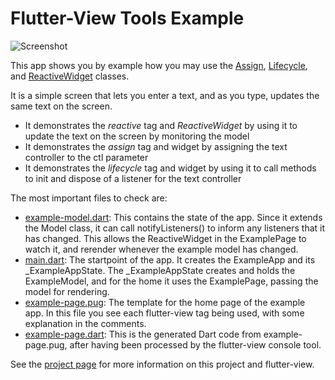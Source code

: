 # Flutter-View Tools Example

![Screenshot](https://blobscdn.gitbook.com/v0/b/gitbook-28427.appspot.com/o/assets%2F-LRHVDDIma_3N68abufD%2F-LWM9V9wMP-C9WhjSbbp%2F-LWM9aQ8XpDfbRzDhcCX%2FScreen%20Shot%202019-01-16%20at%2015.56.18.png?alt=media&token=4906ced2-15fd-478f-a80d-8e9a4eab8d20)

This app shows you by example how you may use the [Assign](https://github.com/flutter-view/flutter-view-tools/blob/master/lib/src/assign.dart), [Lifecycle](https://github.com/flutter-view/flutter-view-tools/blob/master/lib/src/lifecycle.dart), and [ReactiveWidget](https://github.com/flutter-view/flutter-view-tools/blob/master/lib/src/reactive-widget.dart) classes.

It is a simple screen that lets you enter a text, and as you type, updates the same text on the screen.

- It demonstrates the *reactive* tag and *ReactiveWidget* by using it to update the text on the screen by monitoring the model
- It demonstrates the *assign* tag and widget by assigning the text controller to the ctl parameter
- It demonstrates the *lifecycle* tag and widget by using it to call methods to init and dispose of a listener for the text controller

The most important files to check are:

- [example-model.dart](https://github.com/flutter-view/flutter-view-tools/blob/master/example/lib/example-model.dart): This contains the state of the app. Since it extends the Model class, it can call notifyListeners() to inform any listeners that it has changed. This allows the ReactiveWidget in the ExamplePage to watch it, and rerender whenever the example model has changed.
- [main.dart](https://github.com/flutter-view/flutter-view-tools/blob/master/example/lib/main.dart): The startpoint of the app. It creates the ExampleApp and its _ExampleAppState. The _ExampleAppState creates and holds the ExampleModel, and for the home it uses the ExamplePage, passing the model for rendering.
- [example-page.pug](https://github.com/flutter-view/flutter-view-tools/blob/master/example/lib/example-page.pug): The template for the home page of the example app. In this file you see each flutter-view tag being used, with some explanation in the comments.
- [example-page.dart](https://github.com/flutter-view/flutter-view-tools/blob/master/example/lib/example-page.dart): This is the generated Dart code from example-page.pug, after having been processed by the flutter-view console tool.

See the [project page](https://github.com/flutter-view/flutter-view-tools) for more information on this project and flutter-view.
